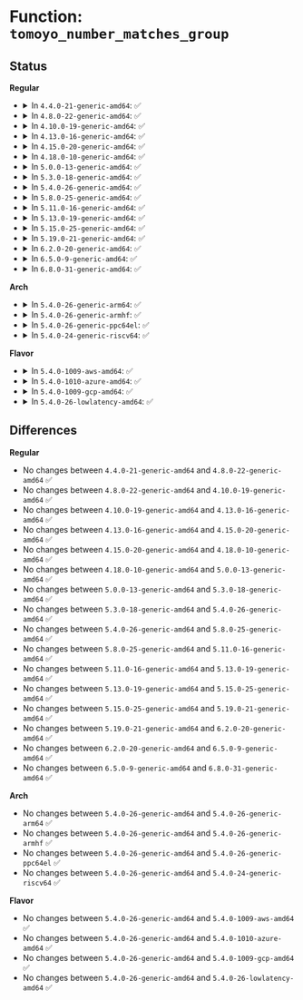 # Function: <code>tomoyo_number_matches_group</code>

## Status
<b>Regular</b>
<ul>
<li>
<details>
<summary>In <code>4.4.0-21-generic-amd64</code>: ✅</summary>

```c
bool tomoyo_number_matches_group(const long unsigned int min, const long unsigned int max, const struct tomoyo_group * group)
```

```json
{
  "name": "tomoyo_number_matches_group",
  "collision_type": "Unique Global",
  "inline_type": "No",
  "funcs": [
    {
      "addr": 18446744071582452928,
      "name": "tomoyo_number_matches_group",
      "external": true,
      "loc": "security/tomoyo/group.c:150",
      "file": "security/tomoyo/group.c",
      "inline": "seen, unknown",
      "caller_inline": [],
      "caller_func": [
        "security/tomoyo/condition.c:tomoyo_condition"
      ]
    }
  ],
  "symbols": [
    {
      "addr": 18446744071582452928,
      "name": "tomoyo_number_matches_group",
      "section": ".text",
      "bind": "STB_GLOBAL",
      "size": 61
    }
  ]
}
```
</details>
</li>
<li>
<details>
<summary>In <code>4.8.0-22-generic-amd64</code>: ✅</summary>

```c
bool tomoyo_number_matches_group(const long unsigned int min, const long unsigned int max, const struct tomoyo_group * group)
```

```json
{
  "name": "tomoyo_number_matches_group",
  "collision_type": "Unique Global",
  "inline_type": "No",
  "funcs": [
    {
      "addr": 18446744071582675120,
      "name": "tomoyo_number_matches_group",
      "external": true,
      "loc": "security/tomoyo/group.c:150",
      "file": "security/tomoyo/group.c",
      "inline": "seen, unknown",
      "caller_inline": [],
      "caller_func": [
        "security/tomoyo/condition.c:tomoyo_condition"
      ]
    }
  ],
  "symbols": [
    {
      "addr": 18446744071582675120,
      "name": "tomoyo_number_matches_group",
      "section": ".text",
      "bind": "STB_GLOBAL",
      "size": 61
    }
  ]
}
```
</details>
</li>
<li>
<details>
<summary>In <code>4.10.0-19-generic-amd64</code>: ✅</summary>

```c
bool tomoyo_number_matches_group(const long unsigned int min, const long unsigned int max, const struct tomoyo_group * group)
```

```json
{
  "name": "tomoyo_number_matches_group",
  "collision_type": "Unique Global",
  "inline_type": "No",
  "funcs": [
    {
      "addr": 18446744071582768176,
      "name": "tomoyo_number_matches_group",
      "external": true,
      "loc": "security/tomoyo/group.c:150",
      "file": "security/tomoyo/group.c",
      "inline": "seen, unknown",
      "caller_inline": [],
      "caller_func": [
        "security/tomoyo/condition.c:tomoyo_condition"
      ]
    }
  ],
  "symbols": [
    {
      "addr": 18446744071582768176,
      "name": "tomoyo_number_matches_group",
      "section": ".text",
      "bind": "STB_GLOBAL",
      "size": 61
    }
  ]
}
```
</details>
</li>
<li>
<details>
<summary>In <code>4.13.0-16-generic-amd64</code>: ✅</summary>

```c
bool tomoyo_number_matches_group(const long unsigned int min, const long unsigned int max, const struct tomoyo_group * group)
```

```json
{
  "name": "tomoyo_number_matches_group",
  "collision_type": "Unique Global",
  "inline_type": "No",
  "funcs": [
    {
      "addr": 18446744071582860544,
      "name": "tomoyo_number_matches_group",
      "external": true,
      "loc": "security/tomoyo/group.c:152",
      "file": "security/tomoyo/group.c",
      "inline": "seen, unknown",
      "caller_inline": [],
      "caller_func": [
        "security/tomoyo/condition.c:tomoyo_condition"
      ]
    }
  ],
  "symbols": [
    {
      "addr": 18446744071582860544,
      "name": "tomoyo_number_matches_group",
      "section": ".text",
      "bind": "STB_GLOBAL",
      "size": 59
    }
  ]
}
```
</details>
</li>
<li>
<details>
<summary>In <code>4.15.0-20-generic-amd64</code>: ✅</summary>

```c
bool tomoyo_number_matches_group(const long unsigned int min, const long unsigned int max, const struct tomoyo_group * group)
```

```json
{
  "name": "tomoyo_number_matches_group",
  "collision_type": "Unique Global",
  "inline_type": "No",
  "funcs": [
    {
      "addr": 18446744071583017488,
      "name": "tomoyo_number_matches_group",
      "external": true,
      "loc": "security/tomoyo/group.c:153",
      "file": "security/tomoyo/group.c",
      "inline": "seen, unknown",
      "caller_inline": [],
      "caller_func": [
        "security/tomoyo/condition.c:tomoyo_condition"
      ]
    }
  ],
  "symbols": [
    {
      "addr": 18446744071583017488,
      "name": "tomoyo_number_matches_group",
      "section": ".text",
      "bind": "STB_GLOBAL",
      "size": 59
    }
  ]
}
```
</details>
</li>
<li>
<details>
<summary>In <code>4.18.0-10-generic-amd64</code>: ✅</summary>

```c
bool tomoyo_number_matches_group(const long unsigned int min, const long unsigned int max, const struct tomoyo_group * group)
```

```json
{
  "name": "tomoyo_number_matches_group",
  "collision_type": "Unique Global",
  "inline_type": "No",
  "funcs": [
    {
      "addr": 18446744071583218096,
      "name": "tomoyo_number_matches_group",
      "external": true,
      "loc": "security/tomoyo/group.c:153",
      "file": "security/tomoyo/group.c",
      "inline": "seen, unknown",
      "caller_inline": [],
      "caller_func": [
        "security/tomoyo/condition.c:tomoyo_condition"
      ]
    }
  ],
  "symbols": [
    {
      "addr": 18446744071583218096,
      "name": "tomoyo_number_matches_group",
      "section": ".text",
      "bind": "STB_GLOBAL",
      "size": 59
    }
  ]
}
```
</details>
</li>
<li>
<details>
<summary>In <code>5.0.0-13-generic-amd64</code>: ✅</summary>

```c
bool tomoyo_number_matches_group(const long unsigned int min, const long unsigned int max, const struct tomoyo_group * group)
```

```json
{
  "name": "tomoyo_number_matches_group",
  "collision_type": "Unique Global",
  "inline_type": "No",
  "funcs": [
    {
      "addr": 18446744071583335120,
      "name": "tomoyo_number_matches_group",
      "external": true,
      "loc": "security/tomoyo/group.c:153",
      "file": "security/tomoyo/group.c",
      "inline": "seen, unknown",
      "caller_inline": [],
      "caller_func": [
        "security/tomoyo/condition.c:tomoyo_condition"
      ]
    }
  ],
  "symbols": [
    {
      "addr": 18446744071583335120,
      "name": "tomoyo_number_matches_group",
      "section": ".text",
      "bind": "STB_GLOBAL",
      "size": 59
    }
  ]
}
```
</details>
</li>
<li>
<details>
<summary>In <code>5.3.0-18-generic-amd64</code>: ✅</summary>

```c
bool tomoyo_number_matches_group(const long unsigned int min, const long unsigned int max, const struct tomoyo_group * group)
```

```json
{
  "name": "tomoyo_number_matches_group",
  "collision_type": "Unique Global",
  "inline_type": "No",
  "funcs": [
    {
      "addr": 18446744071583522576,
      "name": "tomoyo_number_matches_group",
      "external": true,
      "loc": "security/tomoyo/group.c:157",
      "file": "security/tomoyo/group.c",
      "inline": "seen, unknown",
      "caller_inline": [],
      "caller_func": [
        "security/tomoyo/condition.c:tomoyo_condition"
      ]
    }
  ],
  "symbols": [
    {
      "addr": 18446744071583522576,
      "name": "tomoyo_number_matches_group",
      "section": ".text",
      "bind": "STB_GLOBAL",
      "size": 59
    }
  ]
}
```
</details>
</li>
<li>
<details>
<summary>In <code>5.4.0-26-generic-amd64</code>: ✅</summary>

```c
bool tomoyo_number_matches_group(const long unsigned int min, const long unsigned int max, const struct tomoyo_group * group)
```

```json
{
  "name": "tomoyo_number_matches_group",
  "collision_type": "Unique Global",
  "inline_type": "No",
  "funcs": [
    {
      "addr": 18446744071583628464,
      "name": "tomoyo_number_matches_group",
      "external": true,
      "loc": "security/tomoyo/group.c:158",
      "file": "security/tomoyo/group.c",
      "inline": "seen, unknown",
      "caller_inline": [],
      "caller_func": [
        "security/tomoyo/condition.c:tomoyo_condition"
      ]
    }
  ],
  "symbols": [
    {
      "addr": 18446744071583628464,
      "name": "tomoyo_number_matches_group",
      "section": ".text",
      "bind": "STB_GLOBAL",
      "size": 59
    }
  ]
}
```
</details>
</li>
<li>
<details>
<summary>In <code>5.8.0-25-generic-amd64</code>: ✅</summary>

```c
bool tomoyo_number_matches_group(const long unsigned int min, const long unsigned int max, const struct tomoyo_group * group)
```

```json
{
  "name": "tomoyo_number_matches_group",
  "collision_type": "Unique Global",
  "inline_type": "No",
  "funcs": [
    {
      "addr": 18446744071583985616,
      "name": "tomoyo_number_matches_group",
      "external": true,
      "loc": "security/tomoyo/group.c:158",
      "file": "security/tomoyo/group.c",
      "inline": "seen, unknown",
      "caller_inline": [],
      "caller_func": [
        "security/tomoyo/condition.c:tomoyo_condition",
        "security/tomoyo/file.c:tomoyo_check_mkdev_acl",
        "security/tomoyo/file.c:tomoyo_check_mkdev_acl",
        "security/tomoyo/file.c:tomoyo_check_mkdev_acl",
        "security/tomoyo/file.c:tomoyo_check_path_number_acl"
      ]
    }
  ],
  "symbols": [
    {
      "addr": 18446744071583985616,
      "name": "tomoyo_number_matches_group",
      "section": ".text",
      "bind": "STB_GLOBAL",
      "size": 59
    }
  ]
}
```
</details>
</li>
<li>
<details>
<summary>In <code>5.11.0-16-generic-amd64</code>: ✅</summary>

```c
bool tomoyo_number_matches_group(const long unsigned int min, const long unsigned int max, const struct tomoyo_group * group)
```

```json
{
  "name": "tomoyo_number_matches_group",
  "collision_type": "Unique Global",
  "inline_type": "No",
  "funcs": [
    {
      "addr": 18446744071584105440,
      "name": "tomoyo_number_matches_group",
      "external": true,
      "loc": "security/tomoyo/group.c:158",
      "file": "security/tomoyo/group.c",
      "inline": "seen, unknown",
      "caller_inline": [],
      "caller_func": [
        "security/tomoyo/condition.c:tomoyo_condition",
        "security/tomoyo/file.c:tomoyo_check_mkdev_acl",
        "security/tomoyo/file.c:tomoyo_check_mkdev_acl",
        "security/tomoyo/file.c:tomoyo_check_mkdev_acl",
        "security/tomoyo/file.c:tomoyo_check_path_number_acl"
      ]
    }
  ],
  "symbols": [
    {
      "addr": 18446744071584105440,
      "name": "tomoyo_number_matches_group",
      "section": ".text",
      "bind": "STB_GLOBAL",
      "size": 59
    }
  ]
}
```
</details>
</li>
<li>
<details>
<summary>In <code>5.13.0-19-generic-amd64</code>: ✅</summary>

```c
bool tomoyo_number_matches_group(const long unsigned int min, const long unsigned int max, const struct tomoyo_group * group)
```

```json
{
  "name": "tomoyo_number_matches_group",
  "collision_type": "Unique Global",
  "inline_type": "No",
  "funcs": [
    {
      "addr": 18446744071584132960,
      "name": "tomoyo_number_matches_group",
      "external": true,
      "loc": "security/tomoyo/group.c:158",
      "file": "security/tomoyo/group.c",
      "inline": "seen, unknown",
      "caller_inline": [],
      "caller_func": [
        "security/tomoyo/condition.c:tomoyo_condition",
        "security/tomoyo/file.c:tomoyo_check_mkdev_acl",
        "security/tomoyo/file.c:tomoyo_check_mkdev_acl",
        "security/tomoyo/file.c:tomoyo_check_mkdev_acl",
        "security/tomoyo/file.c:tomoyo_check_path_number_acl"
      ]
    }
  ],
  "symbols": [
    {
      "addr": 18446744071584132960,
      "name": "tomoyo_number_matches_group",
      "section": ".text",
      "bind": "STB_GLOBAL",
      "size": 59
    }
  ]
}
```
</details>
</li>
<li>
<details>
<summary>In <code>5.15.0-25-generic-amd64</code>: ✅</summary>

```c
bool tomoyo_number_matches_group(const long unsigned int min, const long unsigned int max, const struct tomoyo_group * group)
```

```json
{
  "name": "tomoyo_number_matches_group",
  "collision_type": "Unique Global",
  "inline_type": "No",
  "funcs": [
    {
      "addr": 18446744071584515840,
      "name": "tomoyo_number_matches_group",
      "external": true,
      "loc": "security/tomoyo/group.c:158",
      "file": "security/tomoyo/group.c",
      "inline": "seen, unknown",
      "caller_inline": [],
      "caller_func": [
        "security/tomoyo/condition.c:tomoyo_condition",
        "security/tomoyo/file.c:tomoyo_check_mkdev_acl",
        "security/tomoyo/file.c:tomoyo_check_mkdev_acl",
        "security/tomoyo/file.c:tomoyo_check_mkdev_acl",
        "security/tomoyo/file.c:tomoyo_check_path_number_acl"
      ]
    }
  ],
  "symbols": [
    {
      "addr": 18446744071584515840,
      "name": "tomoyo_number_matches_group",
      "section": ".text",
      "bind": "STB_GLOBAL",
      "size": 59
    }
  ]
}
```
</details>
</li>
<li>
<details>
<summary>In <code>5.19.0-21-generic-amd64</code>: ✅</summary>

```c
bool tomoyo_number_matches_group(const long unsigned int min, const long unsigned int max, const struct tomoyo_group * group)
```

```json
{
  "name": "tomoyo_number_matches_group",
  "collision_type": "Unique Global",
  "inline_type": "No",
  "funcs": [
    {
      "addr": 18446744071585153936,
      "name": "tomoyo_number_matches_group",
      "external": true,
      "loc": "security/tomoyo/group.c:158",
      "file": "security/tomoyo/group.c",
      "inline": "seen, unknown",
      "caller_inline": [],
      "caller_func": [
        "security/tomoyo/condition.c:tomoyo_condition",
        "security/tomoyo/file.c:tomoyo_check_mkdev_acl",
        "security/tomoyo/file.c:tomoyo_check_mkdev_acl",
        "security/tomoyo/file.c:tomoyo_check_mkdev_acl",
        "security/tomoyo/file.c:tomoyo_check_path_number_acl"
      ]
    }
  ],
  "symbols": [
    {
      "addr": 18446744071585153936,
      "name": "tomoyo_number_matches_group",
      "section": ".text",
      "bind": "STB_GLOBAL",
      "size": 79
    }
  ]
}
```
</details>
</li>
<li>
<details>
<summary>In <code>6.2.0-20-generic-amd64</code>: ✅</summary>

```c
bool tomoyo_number_matches_group(const long unsigned int min, const long unsigned int max, const struct tomoyo_group * group)
```

```json
{
  "name": "tomoyo_number_matches_group",
  "collision_type": "Unique Global",
  "inline_type": "No",
  "funcs": [
    {
      "addr": 18446744071585879520,
      "name": "tomoyo_number_matches_group",
      "external": true,
      "loc": "security/tomoyo/group.c:158",
      "file": "security/tomoyo/group.c",
      "inline": "seen, unknown",
      "caller_inline": [],
      "caller_func": [
        "security/tomoyo/condition.c:tomoyo_condition",
        "security/tomoyo/file.c:tomoyo_check_mkdev_acl",
        "security/tomoyo/file.c:tomoyo_check_mkdev_acl",
        "security/tomoyo/file.c:tomoyo_check_mkdev_acl",
        "security/tomoyo/file.c:tomoyo_check_path_number_acl"
      ]
    }
  ],
  "symbols": [
    {
      "addr": 18446744071585879520,
      "name": "tomoyo_number_matches_group",
      "section": ".text",
      "bind": "STB_GLOBAL",
      "size": 79
    }
  ]
}
```
</details>
</li>
<li>
<details>
<summary>In <code>6.5.0-9-generic-amd64</code>: ✅</summary>

```c
bool tomoyo_number_matches_group(const long unsigned int min, const long unsigned int max, const struct tomoyo_group * group)
```

```json
{
  "name": "tomoyo_number_matches_group",
  "collision_type": "Unique Global",
  "inline_type": "No",
  "funcs": [
    {
      "addr": 18446744071586111424,
      "name": "tomoyo_number_matches_group",
      "external": true,
      "loc": "security/tomoyo/group.c:158",
      "file": "security/tomoyo/group.c",
      "inline": "seen, unknown",
      "caller_inline": [],
      "caller_func": [
        "security/tomoyo/condition.c:tomoyo_condition",
        "security/tomoyo/file.c:tomoyo_check_mkdev_acl",
        "security/tomoyo/file.c:tomoyo_check_mkdev_acl",
        "security/tomoyo/file.c:tomoyo_check_mkdev_acl",
        "security/tomoyo/file.c:tomoyo_check_path_number_acl"
      ]
    }
  ],
  "symbols": [
    {
      "addr": 18446744071586111424,
      "name": "tomoyo_number_matches_group",
      "section": ".text",
      "bind": "STB_GLOBAL",
      "size": 79
    }
  ]
}
```
</details>
</li>
<li>
<details>
<summary>In <code>6.8.0-31-generic-amd64</code>: ✅</summary>

```c
bool tomoyo_number_matches_group(const long unsigned int min, const long unsigned int max, const struct tomoyo_group * group)
```

```json
{
  "name": "tomoyo_number_matches_group",
  "collision_type": "Unique Global",
  "inline_type": "No",
  "funcs": [
    {
      "addr": 18446744071586360720,
      "name": "tomoyo_number_matches_group",
      "external": true,
      "loc": "security/tomoyo/group.c:158",
      "file": "security/tomoyo/group.c",
      "inline": "seen, unknown",
      "caller_inline": [],
      "caller_func": [
        "security/tomoyo/condition.c:tomoyo_condition",
        "security/tomoyo/file.c:tomoyo_check_mkdev_acl",
        "security/tomoyo/file.c:tomoyo_check_mkdev_acl",
        "security/tomoyo/file.c:tomoyo_check_mkdev_acl",
        "security/tomoyo/file.c:tomoyo_check_path_number_acl"
      ]
    }
  ],
  "symbols": [
    {
      "addr": 18446744071586360720,
      "name": "tomoyo_number_matches_group",
      "section": ".text",
      "bind": "STB_GLOBAL",
      "size": 79
    }
  ]
}
```
</details>
</li>
</ul>
<b>Arch</b>
<ul>
<li>
<details>
<summary>In <code>5.4.0-26-generic-arm64</code>: ✅</summary>

```c
bool tomoyo_number_matches_group(const long unsigned int min, const long unsigned int max, const struct tomoyo_group * group)
```

```json
{
  "name": "tomoyo_number_matches_group",
  "collision_type": "Unique Global",
  "inline_type": "No",
  "funcs": [
    {
      "addr": 18446603336495414536,
      "name": "tomoyo_number_matches_group",
      "external": true,
      "loc": "security/tomoyo/group.c:158",
      "file": "security/tomoyo/group.c",
      "inline": "seen, unknown",
      "caller_inline": [],
      "caller_func": [
        "security/tomoyo/condition.c:tomoyo_condition"
      ]
    }
  ],
  "symbols": [
    {
      "addr": 18446603336495414536,
      "name": "tomoyo_number_matches_group",
      "section": ".text",
      "bind": "STB_GLOBAL",
      "size": 136
    }
  ]
}
```
</details>
</li>
<li>
<details>
<summary>In <code>5.4.0-26-generic-armhf</code>: ✅</summary>

```c
bool tomoyo_number_matches_group(const long unsigned int min, const long unsigned int max, const struct tomoyo_group * group)
```

```json
{
  "name": "tomoyo_number_matches_group",
  "collision_type": "Unique Global",
  "inline_type": "No",
  "funcs": [
    {
      "addr": 3228784828,
      "name": "tomoyo_number_matches_group",
      "external": true,
      "loc": "security/tomoyo/group.c:158",
      "file": "security/tomoyo/group.c",
      "inline": "seen, unknown",
      "caller_inline": [],
      "caller_func": [
        "security/tomoyo/condition.c:tomoyo_condition"
      ]
    }
  ],
  "symbols": [
    {
      "addr": 3228784828,
      "name": "tomoyo_number_matches_group",
      "section": ".text",
      "bind": "STB_GLOBAL",
      "size": 96
    }
  ]
}
```
</details>
</li>
<li>
<details>
<summary>In <code>5.4.0-26-generic-ppc64el</code>: ✅</summary>

```c
bool tomoyo_number_matches_group(const long unsigned int min, const long unsigned int max, const struct tomoyo_group * group)
```

```json
{
  "name": "tomoyo_number_matches_group",
  "collision_type": "Unique Global",
  "inline_type": "No",
  "funcs": [
    {
      "addr": 13835058055289449008,
      "name": "tomoyo_number_matches_group",
      "external": true,
      "loc": "security/tomoyo/group.c:158",
      "file": "security/tomoyo/group.c",
      "inline": "seen, unknown",
      "caller_inline": [],
      "caller_func": [
        "security/tomoyo/condition.c:tomoyo_condition"
      ]
    }
  ],
  "symbols": [
    {
      "addr": 13835058055289449008,
      "name": "tomoyo_number_matches_group",
      "section": ".text",
      "bind": "STB_GLOBAL",
      "size": 100
    }
  ]
}
```
</details>
</li>
<li>
<details>
<summary>In <code>5.4.0-24-generic-riscv64</code>: ✅</summary>

```c
bool tomoyo_number_matches_group(const long unsigned int min, const long unsigned int max, const struct tomoyo_group * group)
```

```json
{
  "name": "tomoyo_number_matches_group",
  "collision_type": "Unique Global",
  "inline_type": "No",
  "funcs": [
    {
      "addr": 18446743936274611854,
      "name": "tomoyo_number_matches_group",
      "external": true,
      "loc": "security/tomoyo/group.c:158",
      "file": "security/tomoyo/group.c",
      "inline": "seen, unknown",
      "caller_inline": [],
      "caller_func": [
        "security/tomoyo/condition.c:tomoyo_condition"
      ]
    }
  ],
  "symbols": [
    {
      "addr": 18446743936274611854,
      "name": "tomoyo_number_matches_group",
      "section": ".text",
      "bind": "STB_GLOBAL",
      "size": 96
    }
  ]
}
```
</details>
</li>
</ul>
<b>Flavor</b>
<ul>
<li>
<details>
<summary>In <code>5.4.0-1009-aws-amd64</code>: ✅</summary>

```c
bool tomoyo_number_matches_group(const long unsigned int min, const long unsigned int max, const struct tomoyo_group * group)
```

```json
{
  "name": "tomoyo_number_matches_group",
  "collision_type": "Unique Global",
  "inline_type": "No",
  "funcs": [
    {
      "addr": 18446744071583597200,
      "name": "tomoyo_number_matches_group",
      "external": true,
      "loc": "security/tomoyo/group.c:158",
      "file": "security/tomoyo/group.c",
      "inline": "seen, unknown",
      "caller_inline": [],
      "caller_func": [
        "security/tomoyo/condition.c:tomoyo_condition"
      ]
    }
  ],
  "symbols": [
    {
      "addr": 18446744071583597200,
      "name": "tomoyo_number_matches_group",
      "section": ".text",
      "bind": "STB_GLOBAL",
      "size": 59
    }
  ]
}
```
</details>
</li>
<li>
<details>
<summary>In <code>5.4.0-1010-azure-amd64</code>: ✅</summary>

```c
bool tomoyo_number_matches_group(const long unsigned int min, const long unsigned int max, const struct tomoyo_group * group)
```

```json
{
  "name": "tomoyo_number_matches_group",
  "collision_type": "Unique Global",
  "inline_type": "No",
  "funcs": [
    {
      "addr": 18446744071583534256,
      "name": "tomoyo_number_matches_group",
      "external": true,
      "loc": "security/tomoyo/group.c:158",
      "file": "security/tomoyo/group.c",
      "inline": "seen, unknown",
      "caller_inline": [],
      "caller_func": [
        "security/tomoyo/condition.c:tomoyo_condition"
      ]
    }
  ],
  "symbols": [
    {
      "addr": 18446744071583534256,
      "name": "tomoyo_number_matches_group",
      "section": ".text",
      "bind": "STB_GLOBAL",
      "size": 59
    }
  ]
}
```
</details>
</li>
<li>
<details>
<summary>In <code>5.4.0-1009-gcp-amd64</code>: ✅</summary>

```c
bool tomoyo_number_matches_group(const long unsigned int min, const long unsigned int max, const struct tomoyo_group * group)
```

```json
{
  "name": "tomoyo_number_matches_group",
  "collision_type": "Unique Global",
  "inline_type": "No",
  "funcs": [
    {
      "addr": 18446744071583580976,
      "name": "tomoyo_number_matches_group",
      "external": true,
      "loc": "security/tomoyo/group.c:158",
      "file": "security/tomoyo/group.c",
      "inline": "seen, unknown",
      "caller_inline": [],
      "caller_func": [
        "security/tomoyo/condition.c:tomoyo_condition"
      ]
    }
  ],
  "symbols": [
    {
      "addr": 18446744071583580976,
      "name": "tomoyo_number_matches_group",
      "section": ".text",
      "bind": "STB_GLOBAL",
      "size": 59
    }
  ]
}
```
</details>
</li>
<li>
<details>
<summary>In <code>5.4.0-26-lowlatency-amd64</code>: ✅</summary>

```c
bool tomoyo_number_matches_group(const long unsigned int min, const long unsigned int max, const struct tomoyo_group * group)
```

```json
{
  "name": "tomoyo_number_matches_group",
  "collision_type": "Unique Global",
  "inline_type": "No",
  "funcs": [
    {
      "addr": 18446744071583678064,
      "name": "tomoyo_number_matches_group",
      "external": true,
      "loc": "security/tomoyo/group.c:158",
      "file": "security/tomoyo/group.c",
      "inline": "seen, unknown",
      "caller_inline": [],
      "caller_func": [
        "security/tomoyo/condition.c:tomoyo_condition"
      ]
    }
  ],
  "symbols": [
    {
      "addr": 18446744071583678064,
      "name": "tomoyo_number_matches_group",
      "section": ".text",
      "bind": "STB_GLOBAL",
      "size": 59
    }
  ]
}
```
</details>
</li>
</ul>

## Differences
<b>Regular</b>
<ul>
<li>
No changes between <code>4.4.0-21-generic-amd64</code> and <code>4.8.0-22-generic-amd64</code> ✅
</li>
<li>
No changes between <code>4.8.0-22-generic-amd64</code> and <code>4.10.0-19-generic-amd64</code> ✅
</li>
<li>
No changes between <code>4.10.0-19-generic-amd64</code> and <code>4.13.0-16-generic-amd64</code> ✅
</li>
<li>
No changes between <code>4.13.0-16-generic-amd64</code> and <code>4.15.0-20-generic-amd64</code> ✅
</li>
<li>
No changes between <code>4.15.0-20-generic-amd64</code> and <code>4.18.0-10-generic-amd64</code> ✅
</li>
<li>
No changes between <code>4.18.0-10-generic-amd64</code> and <code>5.0.0-13-generic-amd64</code> ✅
</li>
<li>
No changes between <code>5.0.0-13-generic-amd64</code> and <code>5.3.0-18-generic-amd64</code> ✅
</li>
<li>
No changes between <code>5.3.0-18-generic-amd64</code> and <code>5.4.0-26-generic-amd64</code> ✅
</li>
<li>
No changes between <code>5.4.0-26-generic-amd64</code> and <code>5.8.0-25-generic-amd64</code> ✅
</li>
<li>
No changes between <code>5.8.0-25-generic-amd64</code> and <code>5.11.0-16-generic-amd64</code> ✅
</li>
<li>
No changes between <code>5.11.0-16-generic-amd64</code> and <code>5.13.0-19-generic-amd64</code> ✅
</li>
<li>
No changes between <code>5.13.0-19-generic-amd64</code> and <code>5.15.0-25-generic-amd64</code> ✅
</li>
<li>
No changes between <code>5.15.0-25-generic-amd64</code> and <code>5.19.0-21-generic-amd64</code> ✅
</li>
<li>
No changes between <code>5.19.0-21-generic-amd64</code> and <code>6.2.0-20-generic-amd64</code> ✅
</li>
<li>
No changes between <code>6.2.0-20-generic-amd64</code> and <code>6.5.0-9-generic-amd64</code> ✅
</li>
<li>
No changes between <code>6.5.0-9-generic-amd64</code> and <code>6.8.0-31-generic-amd64</code> ✅
</li>
</ul>
<b>Arch</b>
<ul>
<li>
No changes between <code>5.4.0-26-generic-amd64</code> and <code>5.4.0-26-generic-arm64</code> ✅
</li>
<li>
No changes between <code>5.4.0-26-generic-amd64</code> and <code>5.4.0-26-generic-armhf</code> ✅
</li>
<li>
No changes between <code>5.4.0-26-generic-amd64</code> and <code>5.4.0-26-generic-ppc64el</code> ✅
</li>
<li>
No changes between <code>5.4.0-26-generic-amd64</code> and <code>5.4.0-24-generic-riscv64</code> ✅
</li>
</ul>
<b>Flavor</b>
<ul>
<li>
No changes between <code>5.4.0-26-generic-amd64</code> and <code>5.4.0-1009-aws-amd64</code> ✅
</li>
<li>
No changes between <code>5.4.0-26-generic-amd64</code> and <code>5.4.0-1010-azure-amd64</code> ✅
</li>
<li>
No changes between <code>5.4.0-26-generic-amd64</code> and <code>5.4.0-1009-gcp-amd64</code> ✅
</li>
<li>
No changes between <code>5.4.0-26-generic-amd64</code> and <code>5.4.0-26-lowlatency-amd64</code> ✅
</li>
</ul>

